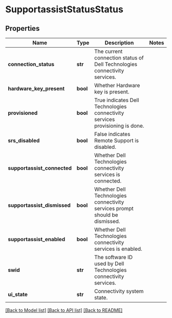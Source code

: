 # SupportassistStatusStatus

## Properties
Name | Type | Description | Notes
------------ | ------------- | ------------- | -------------
**connection_status** | **str** | The current connection status of Dell Technologies connectivity services. | 
**hardware_key_present** | **bool** | Whether Hardware key is present. | 
**provisioned** | **bool** | True indicates Dell Technologies connectivity services provisioning is done. | 
**srs_disabled** | **bool** | False indicates Remote Support is disabled. | 
**supportassist_connected** | **bool** | Whether Dell Technologies connectivity services is connected. | 
**supportassist_dismissed** | **bool** | Whether Dell Technologies connectivity services prompt should be dismissed. | 
**supportassist_enabled** | **bool** | Whether Dell Technologies connectivity services is enabled. | 
**swid** | **str** | The software ID used by Dell Technologies connectivity services. | 
**ui_state** | **str** | Connectivity system state. | 

[[Back to Model list]](../README.md#documentation-for-models) [[Back to API list]](../README.md#documentation-for-api-endpoints) [[Back to README]](../README.md)


